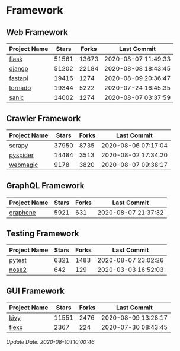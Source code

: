 # Framework

## Web Framework

| Project Name | Stars | Forks | Last Commit |
| ------------ | ----- | ----- | ----------- |
| [flask](https://github.com/pallets/flask) | 51561 | 13673 | 2020-08-07 11:49:33 |
| [django](https://github.com/django/django) | 51202 | 22184 | 2020-08-08 18:43:45 |
| [fastapi](https://github.com/tiangolo/fastapi) | 19416 | 1274 | 2020-08-09 20:36:47 |
| [tornado](https://github.com/tornadoweb/tornado) | 19344 | 5222 | 2020-07-24 16:45:35 |
| [sanic](https://github.com/huge-success/sanic) | 14002 | 1274 | 2020-08-07 03:37:59 |

## Crawler Framework

| Project Name | Stars | Forks | Last Commit |
| ------------ | ----- | ----- | ----------- |
| [scrapy](https://github.com/scrapy/scrapy) | 37950 | 8735 | 2020-08-06 07:17:04 |
| [pyspider](https://github.com/binux/pyspider) | 14484 | 3513 | 2020-08-02 17:34:20 |
| [webmagic](https://github.com/code4craft/webmagic) | 9178 | 3820 | 2020-08-07 09:38:17 |

## GraphQL Framework

| Project Name | Stars | Forks | Last Commit |
| ------------ | ----- | ----- | ----------- |
| [graphene](https://github.com/graphql-python/graphene) | 5921 | 631 | 2020-08-07 21:37:32 |

## Testing Framework

| Project Name | Stars | Forks | Last Commit |
| ------------ | ----- | ----- | ----------- |
| [pytest](https://github.com/pytest-dev/pytest) | 6321 | 1483 | 2020-08-07 23:02:26 |
| [nose2](https://github.com/nose-devs/nose2) | 642 | 129 | 2020-03-03 16:52:03 |

## GUI Framework

| Project Name | Stars | Forks | Last Commit |
| ------------ | ----- | ----- | ----------- |
| [kivy](https://github.com/kivy/kivy) | 11551 | 2476 | 2020-08-09 13:28:17 |
| [flexx](https://github.com/flexxui/flexx) | 2367 | 224 | 2020-07-30 08:43:45 |

*Update Date: 2020-08-10T10:00:46*